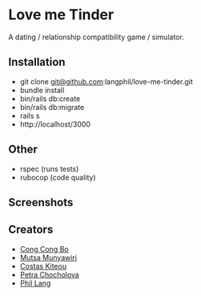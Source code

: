 # Love me Tinder
A dating / relationship compatibility game / simulator.

## Installation
* git clone git@github.com:langphil/love-me-tinder.git
* bundle install
* bin/rails db:create
* bin/rails db:migrate
* rails s
* http://localhost/3000

## Other
* rspec (runs tests)
* rubocop (code quality)

## Screenshots


## Creators
* [Cong Cong Bo](https://github.com/congcongbo)
* [Mutsa Munyawiri](https://github.com/memunyawiri)
* [Costas Kiteou](https://github.com/ckiteou)
* [Petra Chocholova](https://github.com/petrakh)
* [Phil Lang](https://github.com/langphil)
